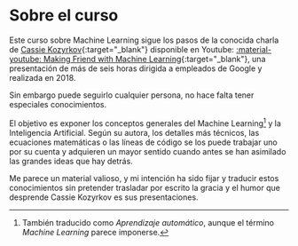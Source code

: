 # Sobre el curso

Este curso sobre Machine Learning sigue los pasos de la conocida charla de [Cassie Kozyrkov](https://www.kozyr.com/){:target="_blank"} disponible en Youtube: [:material-youtube: Making Friend with Machine Learning](https://www.youtube.com/watch?v=1vkb7BCMQd0){:target="_blank"}, una presentación de más de seis horas dirigida a empleados de Google y realizada en 2018.

Sin embargo puede seguirlo cualquier persona, no hace falta tener especiales conocimientos.

El objetivo es exponer los conceptos generales del Machine Learning[^1] y la Inteligencia Artificial. Según su autora, los detalles más técnicos, las ecuaciones matemáticas o las líneas de código se los puede trabajar uno por su cuenta y adquieren un mayor sentido cuando antes se han asimilado las grandes ideas que hay detrás.

[^1]: También traducido como _Aprendizaje automático_, aunque el término _Machine Learning_ parece imponerse.

Me parece un material valioso, y mi intención ha sido fijar y traducir estos conocimientos sin pretender trasladar por escrito la gracia y el humor que desprende Cassie Kozyrkov es sus presentaciones.